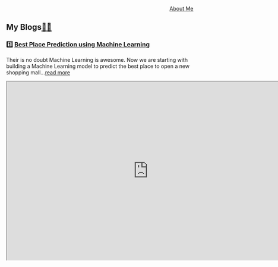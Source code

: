 <div>
  <p align="right"><a href="https://github.com/yesdeepakmittal/yesdeepakmittal/blob/master/README.md">About Me</a></p>
  <h2 align="left">My Blogs<a href="https://blog.solvprob.in/author/yesdeepakmittal/">📖</a><a href="https://medium.com/@yesdeepakmittal">📖</a></h2>
  <h3>1️⃣ <a href="https://blog.solvprob.in/machine-learning/09/2020/best-place-prediction-using-machine-learning/">Best Place Prediction using Machine Learning </a></h3>
  <p>Their is no doubt Machine Learning is awesome. Now we are starting with building a Machine Learning model to predict the best place to open a new shopping mall...<a href="https://blog.solvprob.in/machine-learning/09/2020/best-place-prediction-using-machine-learning/">read more</a></p>
  <div><iframe width="760" height="480" src="https://www.youtube.com/watch?v=5MdLJRSiv54"></iframe></div>
  </div>
